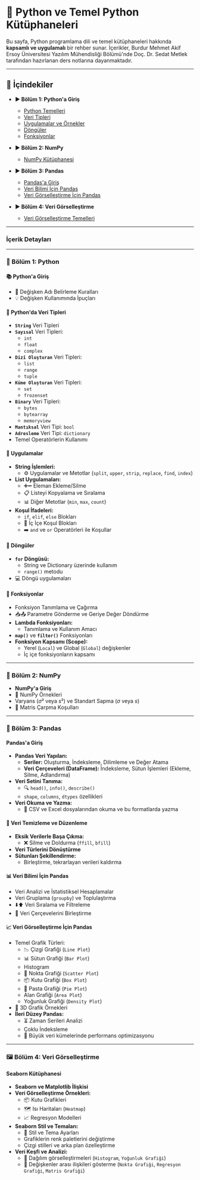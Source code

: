 # 🐍 Python ve Temel Python Kütüphaneleri

Bu sayfa, Python programlama dili ve temel kütüphaneleri hakkında **kapsamlı ve uygulamalı** bir rehber sunar. İçerikler, Burdur Mehmet Akif Ersoy Üniversitesi Yazılım Mühendisliği Bölümü'nde Doç. Dr. Sedat Metlek tarafından hazırlanan ders notlarına dayanmaktadır.

-----

## 📑 İçindekiler

  * **▶️ Bölüm 1: Python'a Giriş**

      * [Python Temelleri](https://www.google.com/search?q=Python%2520and%2520Core%2520Python%2520Libaries/Python/FundamentalsOfPython.ipynb)
      * [Veri Tipleri](https://www.google.com/search?q=Python%2520and%2520Core%2520Python%2520Libaries/Python/DataTypesOfPython.ipynb)
      * [Uygulamalar ve Örnekler](https://www.google.com/search?q=Python%2520and%2520Core%2520Python%2520Libaries/Python/FirstApplications.ipynb)
      * [Döngüler](https://www.google.com/search?q=Python%2520and%2520Core%2520Python%2520Libaries/Python/Loops.ipynb)
      * [Fonksiyonlar](https://www.google.com/search?q=Python%2520and%2520Core%2520Python%2520Libaries/Python/Functions.ipynb)

  * **▶️ Bölüm 2: NumPy**

      * [NumPy Kütüphanesi](https://www.google.com/search?q=Python%2520and%2520Core%2520Python%2520Libaries/NumPy/)

  * **▶️ Bölüm 3: Pandas**

      * [Pandas'a Giriş](https://www.google.com/search?q=Python%2520and%2520Core%2520Python%2520Libaries/Pandas/Pandas.ipynb)
      * [Veri Bilimi İçin Pandas](https://www.google.com/search?q=Python%2520and%2520Core%2520Python%2520Libaries/Pandas/PandasForDataScience.ipnyb)
      * [Veri Görselleştirme İçin Pandas](https://www.google.com/search?q=Python%2520and%2520Core%2520Python%2520Libaries/Pandas/PandasForDataVisualization.ipynb)

  * **▶️ Bölüm 4: Veri Görselleştirme**

      * [Veri Görselleştirme Temelleri](https://www.google.com/search?q=Python%2520and%2520Core%2520Python%2520Libaries/DataVisualization/DataVisualization.ipynb)

-----

### İçerik Detayları

-----

### 🐍 Bölüm 1: Python

#### **📚 Python'a Giriş**

  * 📝 Değişken Adı Belirleme Kuralları
  * 💡 Değişken Kullanımında İpuçları

#### **🔢 Python'da Veri Tipleri**

  * **`String`** Veri Tipleri
  * **`Sayısal`** Veri Tipleri:
      * `int`
      * `float`
      * `complex`
  * **`Dizi Oluşturan`** Veri Tipleri:
      * `list`
      * `range`
      * `tuple`
  * **`Küme Oluşturan`** Veri Tipleri:
      * `set`
      * `frozenset`
  * **`Binary`** Veri Tipleri:
      * `bytes`
      * `bytearray`
      * `memoryview`
  * **`Mantıksal`** Veri Tipi: `bool`
  * **`Adresleme`** Veri Tipi: `dictionary`
  * Temel Operatörlerin Kullanımı

#### **🚀 Uygulamalar**

  * **String İşlemleri:**
      * ⚙️ Uygulamalar ve Metotlar (`split`, `upper`, `strip`, `replace`, `find`, `index`)
  * **List Uygulamaları:**
      * ➕➖ Eleman Ekleme/Silme
      * 📋 Listeyi Kopyalama ve Sıralama
      * 📊 Diğer Metotlar (`min`, `max`, `count`)
  * **Koşul İfadeleri:**
      * `if`, `elif`, `else` Blokları
      * 🔗 İç İçe Koşul Blokları
      * ➡️ `and` ve `or` Operatörleri ile Koşullar

#### **🔄 Döngüler**

  * **`for` Döngüsü:**
      * String ve Dictionary üzerinde kullanım
      * `range()` metodu
  * 💻 Döngü uygulamaları

#### **🔧 Fonksiyonlar**

  * Fonksiyon Tanımlama ve Çağırma
  * 📥📤 Parametre Gönderme ve Geriye Değer Döndürme
  * **Lambda Fonksiyonları:**
      * Tanımlama ve Kullanım Amacı
  * **`map()`** ve **`filter()`** Fonksiyonları
  * **Fonksiyon Kapsamı (Scope):**
      * Yerel (`Local`) ve Global (`Global`) değişkenler
      * İç içe fonksiyonların kapsamı

-----

### 🤖 Bölüm 2: NumPy

  * **NumPy'a Giriş**
  * 🧩 NumPy Örnekleri
  * Varyans ($σ²$ veya $s²$) ve Standart Sapma ($σ$ veya $s$)
  * 📐 Matris Çarpma Koşulları

-----

### 🐼 Bölüm 3: Pandas

#### **Pandas'a Giriş**

  * **Pandas Veri Yapıları:**
      * **Seriler:** Oluşturma, İndeksleme, Dilimleme ve Değer Atama
      * **Veri Çerçeveleri (DataFrame):** İndeksleme, Sütun İşlemleri (Ekleme, Silme, Adlandırma)
  * **Veri Setini Tanıma:**
      * 🔍 `head()`, `info()`, `describe()`
      * `shape`, `columns`, `dtypes` özellikleri
  * **Veri Okuma ve Yazma:**
      * 📂 CSV ve Excel dosyalarından okuma ve bu formatlarda yazma

#### **🧹 Veri Temizleme ve Düzenleme**

  * **Eksik Verilerle Başa Çıkma:**
      * ❌ Silme ve Doldurma (`ffill`, `bfill`)
  * **Veri Türlerini Dönüştürme**
  * **Sütunları Şekillendirme:**
      * Birleştirme, tekrarlayan verileri kaldırma

#### **📊 Veri Bilimi İçin Pandas**

  * Veri Analizi ve İstatistiksel Hesaplamalar
  * Veri Gruplama (`groupby`) ve Toplulaştırma
  * ⬇️⬆️ Veri Sıralama ve Filtreleme
  * 🤝 Veri Çerçevelerini Birleştirme

#### **📈 Veri Görselleştirme İçin Pandas**

  * Temel Grafik Türleri:
      * 📉 Çizgi Grafiği (`Line Plot`)
      * 📊 Sütun Grafiği (`Bar Plot`)
      * Histogram
      * 📍 Nokta Grafiği (`Scatter Plot`)
      * 📦 Kutu Grafiği (`Box Plot`)
      * 🥧 Pasta Grafiği (`Pie Plot`)
      * Alan Grafiği (`Area Plot`)
      * Yoğunluk Grafiği (`Density Plot`)
  * 🧊 3D Grafik Örnekleri
  * **İleri Düzey Pandas:**
      * ⏳ Zaman Serileri Analizi
      * Çoklu İndeksleme
      * 🚀 Büyük veri kümelerinde performans optimizasyonu

-----

### 🖼️ Bölüm 4: Veri Görselleştirme

#### **Seaborn Kütüphanesi**

  * **Seaborn ve Matplotlib İlişkisi**
  * **Veri Görselleştirme Örnekleri:**
      * 📦 Kutu Grafikleri
      * 🗺️ Isı Haritaları (`Heatmap`)
      * 📈 Regresyon Modelleri
  * **Seaborn Stil ve Temaları:**
      * 🎨 Stil ve Tema Ayarları
      * Grafiklerin renk paletlerini değiştirme
      * Çizgi stilleri ve arka plan özelleştirme
  * **Veri Keşfi ve Analizi:**
      * 🔭 Dağılım görselleştirmeleri (`Histogram`, `Yoğunluk Grafiği`)
      * 🤝 Değişkenler arası ilişkileri gösterme (`Nokta Grafiği`, `Regresyon Grafiği`, `Matris Grafiği`)